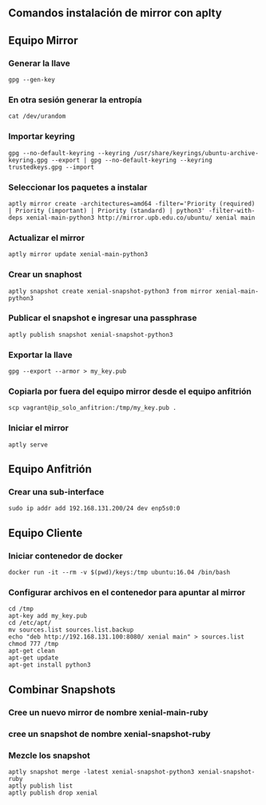 ## Comandos instalación de mirror con aplty

## Equipo Mirror

### Generar la llave
```
gpg --gen-key
```
### En otra sesión generar la entropía
```
cat /dev/urandom
```
### Importar keyring
```
gpg --no-default-keyring --keyring /usr/share/keyrings/ubuntu-archive-keyring.gpg --export | gpg --no-default-keyring --keyring trustedkeys.gpg --import
```
### Seleccionar los paquetes a instalar
```
aptly mirror create -architectures=amd64 -filter='Priority (required) | Priority (important) | Priority (standard) | python3' -filter-with-deps xenial-main-python3 http://mirror.upb.edu.co/ubuntu/ xenial main
```
### Actualizar el mirror
```
aptly mirror update xenial-main-python3
```
### Crear un snaphost
```
aptly snapshot create xenial-snapshot-python3 from mirror xenial-main-python3
```
### Publicar el snapshot e ingresar una passphrase
```
aptly publish snapshot xenial-snapshot-python3
```
### Exportar la llave 
```
gpg --export --armor > my_key.pub
```
### Copiarla por fuera del equipo mirror desde el equipo anfitrión
```
scp vagrant@ip_solo_anfitrion:/tmp/my_key.pub .
```
### Iniciar el mirror
```
aptly serve
```
## Equipo Anfitrión
### Crear una sub-interface
```
sudo ip addr add 192.168.131.200/24 dev enp5s0:0
```
## Equipo Cliente
### Iniciar contenedor de docker
```
docker run -it --rm -v $(pwd)/keys:/tmp ubuntu:16.04 /bin/bash
```
### Configurar archivos en el contenedor para apuntar al mirror
```
cd /tmp
apt-key add my_key.pub
cd /etc/apt/
mv sources.list sources.list.backup
echo "deb http://192.168.131.100:8080/ xenial main" > sources.list
chmod 777 /tmp
apt-get clean
apt-get update
apt-get install python3
```
## Combinar Snapshots
### Cree un nuevo mirror de nombre xenial-main-ruby
### cree un snapshot de nombre xenial-snapshot-ruby
### Mezcle los snapshot
```
aptly snapshot merge -latest xenial-snapshot-python3 xenial-snapshot-ruby
aptly publish list
aptly publish drop xenial
```
